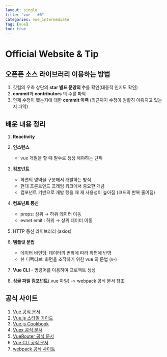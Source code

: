 ```yaml
---
layout: single
title: "vue - #0"
categories: vue_intermediate
Tag: [vue]
toc: true
---
```

# Official Website & Tip

## 오픈픈 소스 라이브러리 이용하는 방법

1. 깃헙의 우측 상단의 **star 별표 문양의 수**를 확인(대중적 인지도 확인)
2. **commit**과 **contributors** 의 수를 파악 
3. 언제 수정이 됐는지에 대한 **commit 이력** (최근까지 수정이 원활히 이뤄지고 있는지 파악)

## 배운 내용 정리

1. **Reactivity**

2. **인스턴스** 
   * vue 개발을 할 때 필수로 생성 해야하는 단위

3.  **컴포넌트**
    *  화면의 영역을 구분해서 개발하는 방식
    *  현대 프론트엔드 프레임 워크에서 중요한 개념
    *  컴포넌트 기반으로 개발 했을 때 재 사용성이 높아짐 (코드의 반복 줄어짐)

4. **컴포넌트 통신**
   *  props: 상위 → 하위 데이터 이동
   *  evnet emit : 하위 → 상위 데이터 이동
5.  HTTP 통신 라이브러리 (axios)
   
6.  **템플릿 문법**
       * 데이터 바인딩: 데이터의 변화에 따라 화면에 반영
       * 뷰 디렉티브: 화면을 조작하기 위한 vue 의 문법 (v-)

7. **Vue CLI** - 명령어를 이용하여 프로젝트 생성

8. **싱글 파일 컴포넌트**(.vue 파일) -> webpack 공식 문서 참조

## 공식 사이트
1. [Vue 공식 문서](https://vuejs.org/guide/introduction.html)
2. [Vue.js 스타일 가이드](https://v2.vuejs.org/v2/style-guide/?redirect=true)
3. [Vue.js Cookbook](https://v2.vuejs.org/v2/cookbook/?redirect=true)
4. [Vuex 공식 문서](https://v3.vuex.vuejs.org/)
5. [VueRouter 공식 문서](https://v3.router.vuejs.org/)
6. [ Vue CLI 공식 문서](https://cli.vuejs.org/)
7. [webpack 공식 사이트](https://webpack.kr/concepts/) 
